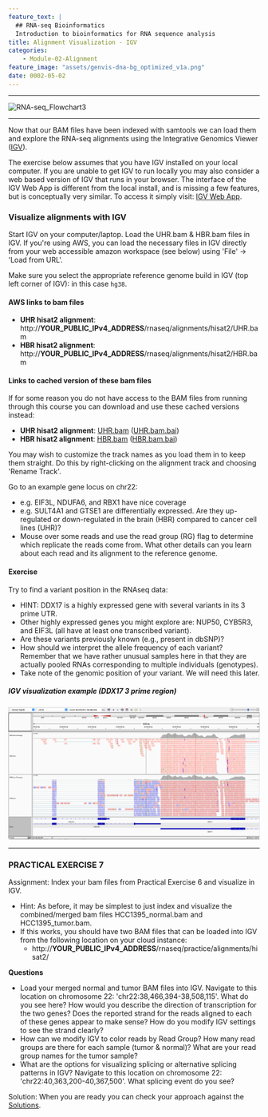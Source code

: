 ```yaml
---
feature_text: |
  ## RNA-seq Bioinformatics
  Introduction to bioinformatics for RNA sequence analysis
title: Alignment Visualization - IGV
categories:
    - Module-02-Alignment
feature_image: "assets/genvis-dna-bg_optimized_v1a.png"
date: 0002-05-02
---
```


***

![RNA-seq_Flowchart3](/assets/module_2/RNA-seq_Flowchart3.png)

***

Now that our BAM files have been indexed with samtools we can load them and explore the RNA-seq alignments using the Integrative Genomics Viewer ([IGV](https://igv.org/)).

The exercise below assumes that you have IGV installed on your local computer. If you are unable to get IGV to run locally you may also consider a web based version of IGV that runs in your browser. The interface of the IGV Web App is different from the local install, and is missing a few features, but is conceptually very similar. To access it simply visit: [IGV Web App](https://igv.org/app/).

### Visualize alignments with IGV
Start IGV on your computer/laptop. Load the UHR.bam & HBR.bam files in IGV. If you're using AWS, you can load the necessary files in IGV directly from your web accessible amazon workspace (see below) using 'File' -> 'Load from URL'.

Make sure you select the appropriate reference genome build in IGV (top left corner of IGV): in this case `hg38`.

#### AWS links to bam files

- **UHR hisat2 alignment**: http://**YOUR_PUBLIC_IPv4_ADDRESS**/rnaseq/alignments/hisat2/UHR.bam
- **HBR hisat2 alignment**: http://**YOUR_PUBLIC_IPv4_ADDRESS**/rnaseq/alignments/hisat2/HBR.bam

#### Links to cached version of these bam files
If for some reason you do not have access to the BAM files from running through this course you can download and use these cached versions instead:

- **UHR hisat2 alignment**: [UHR.bam](http://genomedata.org/rnaseq-tutorial/results/cshl2022/rnaseq/HBR.bam) ([UHR.bam.bai](http://genomedata.org/rnaseq-tutorial/results/cshl2022/rnaseq/HBR.bam.bai))
- **HBR hisat2 alignment**: [HBR.bam](http://genomedata.org/rnaseq-tutorial/results/cshl2022/rnaseq/UHR.bam) ([HBR.bam.bai](http://genomedata.org/rnaseq-tutorial/results/cshl2022/rnaseq/UHR.bam.bai))

You may wish to customize the track names as you load them in to keep them straight. Do this by right-clicking on the alignment track and choosing 'Rename Track'.

Go to an example gene locus on chr22:

* e.g. EIF3L, NDUFA6, and RBX1 have nice coverage
* e.g. SULT4A1 and GTSE1 are differentially expressed. Are they up-regulated or down-regulated in the brain (HBR) compared to cancer cell lines (UHR)?
* Mouse over some reads and use the read group (RG) flag to determine which replicate the reads come from. What other details can you learn about each read and its alignment to the reference genome.

#### Exercise
Try to find a variant position in the RNAseq data:

* HINT: DDX17 is a highly expressed gene with several variants in its 3 prime UTR.
* Other highly expressed genes you might explore are: NUP50, CYB5R3, and EIF3L (all have at least one transcribed variant).
* Are these variants previously known (e.g., present in dbSNP)?
* How should we interpret the allele frequency of each variant? Remember that we have rather unusual samples here in that they are actually pooled RNAs corresponding to multiple individuals (genotypes).
* Take note of the genomic position of your variant. We will need this later.

##### IGV visualization example (DDX17 3 prime region)

![IGV-DDX17](/assets/module_2/igv-ddx17.png)

***

### PRACTICAL EXERCISE 7
Assignment: Index your bam files from Practical Exercise 6 and visualize in IGV.

* Hint: As before, it may be simplest to just index and visualize the combined/merged bam files HCC1395_normal.bam and HCC1395_tumor.bam.
* If this works, you should have two BAM files that can be loaded into IGV from the following location on your cloud instance:
  * http://**YOUR_PUBLIC_IPv4_ADDRESS**/rnaseq/practice/alignments/hisat2/

**Questions**

* Load your merged normal and tumor BAM files into IGV. Navigate to this location on chromosome 22: 'chr22:38,466,394-38,508,115'. What do you see here? How would you describe the direction of transcription for the two genes? Does the reported strand for the reads aligned to each of these genes appear to make sense? How do you modify IGV settings to see the strand clearly?
* How can we modify IGV to color reads by Read Group? How many read groups are there for each sample (tumor & normal)? What are your read group names for the tumor sample?
* What are the options for visualizing splicing or alternative splicing patterns in IGV? Navigate to this location on chromosome 22: 'chr22:40,363,200-40,367,500'. What splicing event do you see?

Solution: When you are ready you can check your approach against the [Solutions](/module-09-appendix/0009/05/01/Practical_Exercise_Solutions/#practical-exercise-7---visualize).
